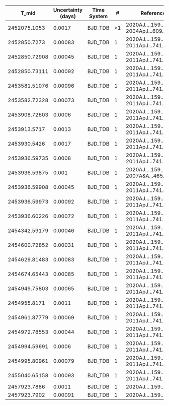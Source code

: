 |T_mid|Uncertainty (days)           |Time System|#                                            |Reference                           |
|-----|-----------------------------|-----------|---------------------------------------------|------------------------------------|
|2452075.1053|0.0017                       |BJD_TDB    |>1                                           |2020AJ….159..150P; 2004ApJ...609.1071T|
|2452850.7273|0.00083                      |BJD_TDB    |1                                            |2020AJ….159..150P; 2011ApJ...741..102A|
|2452850.72908|0.00045                      |BJD_TDB    |1                                            |2020AJ….159..150P; 2011ApJ...741..102A|
|2452850.73111|0.00092                      |BJD_TDB    |1                                            |2020AJ….159..150P; 2011ApJ...741..102A|
|2453581.51076|0.00096                      |BJD_TDB    |1                                            |2020AJ….159..150P; 2011ApJ...741..102A|
|2453582.72328|0.00073                      |BJD_TDB    |1                                            |2020AJ….159..150P; 2011ApJ...741..102A|
|2453908.72603|0.0006                       |BJD_TDB    |1                                            |2020AJ….159..150P; 2011ApJ...741..102A|
|2453913.5717|0.0013                       |BJD_TDB    |1                                            |2020AJ….159..150P; 2011ApJ...741..102A|
|2453930.5426|0.0017                       |BJD_TDB    |1                                            |2020AJ….159..150P; 2011ApJ...741..102A|
|2453936.59735|0.0008                       |BJD_TDB    |1                                            |2020AJ….159..150P; 2011ApJ...741..102A|
|2453936.59875|0.001                        |BJD_TDB    |1                                            |2020AJ….159..150P; 2007A&A...465.1069P|
|2453936.59908|0.00045                      |BJD_TDB    |1                                            |2020AJ….159..150P; 2011ApJ...741..102A|
|2453936.59973|0.00092                      |BJD_TDB    |1                                            |2020AJ….159..150P; 2011ApJ...741..102A|
|2453936.60226|0.00072                      |BJD_TDB    |1                                            |2020AJ….159..150P; 2011ApJ...741..102A|
|2454342.59179|0.00046                      |BJD_TDB    |1                                            |2020AJ….159..150P; 2011ApJ...741..102A|
|2454600.72852|0.00031                      |BJD_TDB    |1                                            |2020AJ….159..150P; 2011ApJ...741..102A|
|2454629.81483|0.00083                      |BJD_TDB    |1                                            |2020AJ….159..150P; 2011ApJ...741..102A|
|2454674.65443|0.00085                      |BJD_TDB    |1                                            |2020AJ….159..150P; 2011ApJ...741..102A|
|2454949.75803|0.00065                      |BJD_TDB    |1                                            |2020AJ….159..150P; 2011ApJ...741..102A|
|2454955.8171|0.0011                       |BJD_TDB    |1                                            |2020AJ….159..150P; 2011ApJ...741..102A|
|2454961.87779|0.00069                      |BJD_TDB    |1                                            |2020AJ….159..150P; 2011ApJ...741..102A|
|2454972.78553|0.00044                      |BJD_TDB    |1                                            |2020AJ….159..150P; 2011ApJ...741..102A|
|2454994.59691|0.0006                       |BJD_TDB    |1                                            |2020AJ….159..150P; 2011ApJ...741..102A|
|2454995.80961|0.00079                      |BJD_TDB    |1                                            |2020AJ….159..150P; 2011ApJ...741..102A|
|2455040.65158|0.00093                      |BJD_TDB    |1                                            |2020AJ….159..150P; 2011ApJ...741..102A|
|2457923.7886|0.0011                       |BJD_TDB    |1                                            |2020AJ….159..150P                   |
|2457923.7902|0.00091                      |BJD_TDB    |1                                            |2020AJ….159..150P                   |
